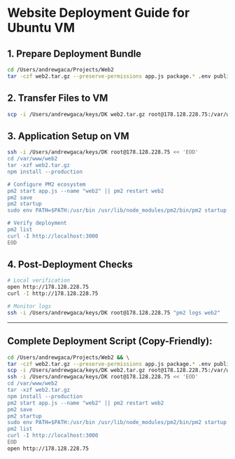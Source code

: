 # Website Deployment Guide for Ubuntu VM

## 1. Prepare Deployment Bundle
```bash
cd /Users/andrewgaca/Projects/Web2
tar -czf web2.tar.gz --preserve-permissions app.js package.* .env public/ public/images/ public/images/portfolio/ backend swagger.yaml
```

## 2. Transfer Files to VM
```bash
scp -i /Users/andrewgaca/keys/DK web2.tar.gz root@178.128.228.75:/var/www/web2/
```

## 3. Application Setup on VM
```bash
ssh -i /Users/andrewgaca/keys/DK root@178.128.228.75 << 'EOD'
cd /var/www/web2
tar -xzf web2.tar.gz
npm install --production

# Configure PM2 ecosystem
pm2 start app.js --name "web2" || pm2 restart web2
pm2 save
pm2 startup
sudo env PATH=$PATH:/usr/bin /usr/lib/node_modules/pm2/bin/pm2 startup systemd -u www-data --hp /var/www/web2

# Verify deployment
pm2 list
curl -I http://localhost:3000
EOD
```

## 4. Post-Deployment Checks
```bash
# Local verification
open http://178.128.228.75
curl -I http://178.128.228.75

# Monitor logs
ssh -i /Users/andrewgaca/keys/DK root@178.128.228.75 "pm2 logs web2"
```

---

## Complete Deployment Script (Copy-Friendly):
```bash
cd /Users/andrewgaca/Projects/Web2 && \
tar -czf web2.tar.gz --preserve-permissions app.js package.* .env public/ public/images/ public/images/portfolio/ backend swagger.yaml && \
scp -i /Users/andrewgaca/keys/DK web2.tar.gz root@178.128.228.75:/var/www/web2/ && \
ssh -i /Users/andrewgaca/keys/DK root@178.128.228.75 << 'EOD'
cd /var/www/web2
tar -xzf web2.tar.gz
npm install --production
pm2 start app.js --name "web2" || pm2 restart web2
pm2 save
pm2 startup
sudo env PATH=$PATH:/usr/bin /usr/lib/node_modules/pm2/bin/pm2 startup systemd -u www-data --hp /var/www/web2
pm2 list
curl -I http://localhost:3000
EOD
open http://178.128.228.75